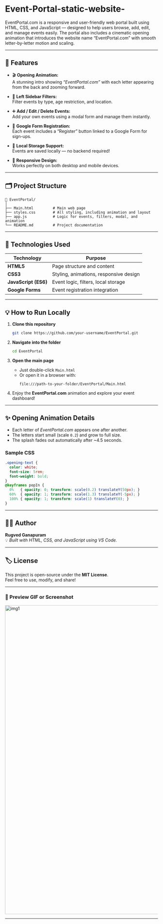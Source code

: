 # Event-Portal-static-website-
EventPortal.com is a responsive and user-friendly web portal built using HTML, CSS, and  JavaScript — designed to help users browse, add, edit, and manage events easily.   The portal also includes a cinematic opening animation that introduces the website name “EventPortal.com” with smooth letter-by-letter motion and scaling.


---

## 🚀 Features

- 🎬 **Opening Animation:**  
  A stunning intro showing *“EventPortal.com”* with each letter appearing from the back and zooming forward.

- 🧭 **Left Sidebar Filters:**  
  Filter events by type, age restriction, and location.

- ➕ **Add / Edit / Delete Events:**  
  Add your own events using a modal form and manage them instantly.

- 🧾 **Google Form Registration:**  
  Each event includes a “Register” button linked to a Google Form for sign-ups.

- 💾 **Local Storage Support:**  
  Events are saved locally — no backend required!

- 📱 **Responsive Design:**  
  Works perfectly on both desktop and mobile devices.

---

## 🗂️ Project Structure

```
📁 EventPortal/
│
├── Main.html         # Main web page
├── styles.css        # All styling, including animation and layout
├── app.js            # Logic for events, filters, modal, and animation
└── README.md         # Project documentation
```

---

## 🧠 Technologies Used

| Technology | Purpose |
|-------------|----------|
| **HTML5** | Page structure and content |
| **CSS3** | Styling, animations, responsive design |
| **JavaScript (ES6)** | Event logic, filters, local storage |
| **Google Forms** | Event registration integration |

---

## 💡 How to Run Locally

1. **Clone this repository**
   ```bash
   git clone https://github.com/your-username/EventPortal.git
   ```

2. **Navigate into the folder**
   ```bash
   cd EventPortal
   ```

3. **Open the main page**
   - Just double-click `Main.html`
   - Or open it in a browser with:  
     ```
     file:///path-to-your-folder/EventPortal/Main.html
     ```

4. Enjoy the **EventPortal.com** animation and explore your event dashboard!

---

## ✨ Opening Animation Details

- Each letter of *EventPortal.com* appears one after another.  
- The letters start small (scale `0.2`) and grow to full size.  
- The splash fades out automatically after ~4.5 seconds.

### Sample CSS
```css
.opening-text {
  color: white;
  font-size: 5rem;
  font-weight: bold;
}
@keyframes popIn {
  0%   { opacity: 0; transform: scale(0.2) translateY(50px); }
  60%  { opacity: 1; transform: scale(1.3) translateY(-5px); }
  100% { opacity: 1; transform: scale(1) translateY(0); }
}
```

---

## 🧑‍💻 Author

**Rugved Ganapuram**  
💡 *Built with HTML, CSS, and JavaScript using VS Code.*

---

## 🏷️ License

This project is open-source under the **MIT License**.  
Feel free to use, modify, and share!

---

### 📸 Preview GIF or Screenshot

<img width="1894" height="1017" alt="img1" src="https://github.com/user-attachments/assets/ea640930-0faf-4899-89cf-3ce980aee2a3" />


---

